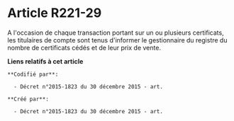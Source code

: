 # Article R221-29

A l'occasion de chaque transaction portant sur un ou plusieurs certificats, les titulaires de compte sont tenus d'informer le
gestionnaire du registre du nombre de certificats cédés et de leur prix de vente.

**Liens relatifs à cet article**

	**Codifié par**:

	  - Décret n°2015-1823 du 30 décembre 2015 - art.

	**Créé par**:

	  - Décret n°2015-1823 du 30 décembre 2015 - art.

